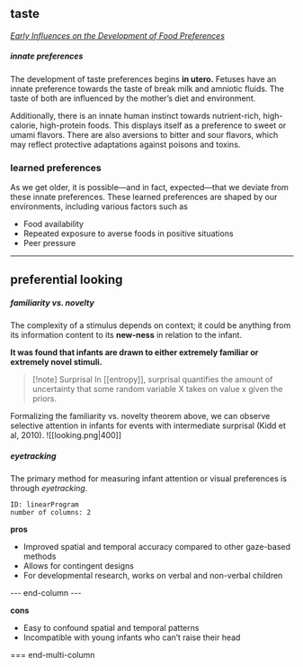 ## taste
_[Early Influences on the Development of Food Preferences](https://www.sciencedirect.com/science/article/pii/S096098221300208X)_

##### innate preferences
The development of taste preferences begins ********in utero.******** Fetuses have an innate preference towards the taste of break milk and amniotic fluids. The taste of both are influenced by the mother’s diet and environment.

Additionally, there is an innate human instinct towards nutrient-rich, high-calorie, high-protein foods. This displays itself as a preference to sweet or umami flavors. There are also aversions to bitter and sour flavors, which may reflect protective adaptations against poisons and toxins.

### learned preferences
As we get older, it is possible—and in fact, expected—that we deviate from these innate preferences. These learned preferences are shaped by our environments, including various factors such as
-   Food availability
-   Repeated exposure to averse foods in positive situations
-   Peer pressure
---
## preferential looking

##### familiarity vs. novelty
The complexity of a stimulus depends on context; it could be anything from its information content to its ********new-ness******** in relation to the infant.

**It was found that infants are drawn to either extremely familiar or extremely novel stimuli.**
>[!note] Surprisal
>In [[entropy]], surprisal quantifies the amount of uncertainty that some random variable X takes on value x given the priors.

Formalizing the familiarity vs. novelty theorem above, we can observe selective attention in infants for events with intermediate surprisal (Kidd et al, 2010).
![[looking.png|400]]

##### eyetracking
The primary method for measuring infant attention or visual preferences is through *eyetracking*.
```start-multi-column  
ID: linearProgram
number of columns: 2  
```
**pros**
-   Improved spatial and temporal accuracy compared to other gaze-based methods
-   Allows for contingent designs
-   For developmental research, works on verbal and non-verbal children

--- end-column ---

**cons**
-   Easy to confound spatial and temporal patterns
-   Incompatible with young infants who can’t raise their head

=== end-multi-column
